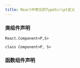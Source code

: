 ```yaml
---
title: React中常见的TypeScript定义
---
```




### 类组件声明

`React.Component<P,S>`

`class Component<P, S>`



### 函数组件声明

